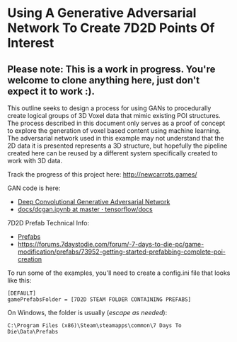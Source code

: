 # Using A Generative Adversarial Network To Create 7D2D Points Of Interest
## **Please note**: This is a work in progress. You're welcome to clone anything here, just don't expect it to work :).
This outline seeks to design a process for using GANs to procedurally create logical groups of 3D Voxel data that mimic existing POI structures. The process described in this document only serves as a proof of concept to explore the generation of voxel based content using machine learning. The adversarial network used in this example may not understand that the 2D data it is presented represents a 3D structure, but hopefully the pipeline created here can be reused by a different system specifically created to work with 3D data.

Track the progress of this project here: http://newcarrots.games/

GAN code is here: 

- [Deep Convolutional Generative Adversarial Network](https://www.tensorflow.org/tutorials/generative/dcgan)
- [docs/dcgan.ipynb at master · tensorflow/docs](https://github.com/tensorflow/docs/blob/master/site/en/tutorials/generative/dcgan.ipynb)

7D2D Prefab Technical Info:

- [Prefabs](https://7daystodie.gamepedia.com/Prefabs)
- https://forums.7daystodie.com/forum/-7-days-to-die-pc/game-modification/prefabs/73952-getting-started-prefabbing-complete-poi-creation

To run some of the examples, you'll need to create a config.ini file that looks like this:

    [DEFAULT]
    gamePrefabsFolder = [7D2D STEAM FOLDER CONTAINING PREFABS]

On Windows, the folder is usually (_escape as needed_):

    C:\Program Files (x86)\Steam\steamapps\common\7 Days To Die\Data\Prefabs

